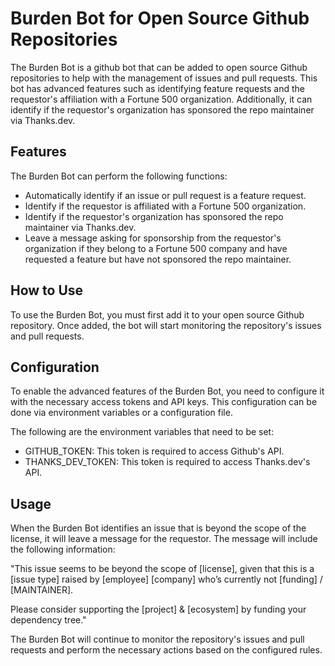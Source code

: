 # Burden Bot for Open Source Github Repositories
The Burden Bot is a github bot that can be added to open source Github repositories to help with the management of issues and pull requests. This bot has advanced features such as identifying feature requests and the requestor's affiliation with a Fortune 500 organization. Additionally, it can identify if the requestor's organization has sponsored the repo maintainer via Thanks.dev.


## Features
The Burden Bot can perform the following functions:

 - Automatically identify if an issue or pull request is a feature request.
 - Identify if the requestor is affiliated with a Fortune 500 organization.
 - Identify if the requestor's organization has sponsored the repo maintainer via Thanks.dev.
 - Leave a message asking for sponsorship from the requestor's organization if they belong to a Fortune 500 company and have requested a feature but have not sponsored the repo maintainer.

## How to Use
To use the Burden Bot, you must first add it to your open source Github repository. Once added, the bot will start monitoring the repository's issues and pull requests.

## Configuration
To enable the advanced features of the Burden Bot, you need to configure it with the necessary access tokens and API keys. This configuration can be done via environment variables or a configuration file.

The following are the environment variables that need to be set:

 - GITHUB_TOKEN: This token is required to access Github's API.
 - THANKS_DEV_TOKEN: This token is required to access Thanks.dev's API.

## Usage
When the Burden Bot identifies an issue that is beyond the scope of the license, it will leave a message for the requestor. The message will include the following information:

"This issue seems to be beyond the scope of [license], given that this is a [issue type] raised by [employee] [company] who’s currently not [funding] / [MAINTAINER].

Please consider supporting the [project] & [ecosystem] by funding your dependency tree."

The Burden Bot will continue to monitor the repository's issues and pull requests and perform the necessary actions based on the configured rules.
